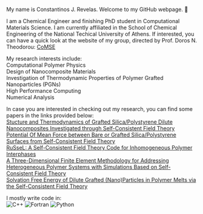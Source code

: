 My name is Constantinos J. Revelas. Welcome to my GitHub webpage. 👋

I am a Chemical Engineer and finishing PhD student in Computational Materials Science.
I am currently affiliated in the School of Chemical Engineering of the National Techical University of Athens.
If interested, you can have a quick look at the website of my group, directed by Prof. Doros N. Theodorou: [CoMSE](https://comse.chemeng.ntua.gr/)

My research interests include:\
Computational Polymer Physics\
Design of Nanocomposite Materials\
Investigation of Thermodynamic Properties of Polymer Grafted Nanoparticles (PGNs)\
High Performance Computing\
Numerical Analysis

In case you are interested in checking out my research, you can find some papers in the links provided below:\
[Stucture and Thermodynamics of Grafted Silica/Polystyrene Dilute Nanocomposites Investigated through Self-Consistent Field Theory](https://pubs.rsc.org/en/content/articlelanding/2021/sm/d1sm00078k)\
[Potential Of Mean Force between Bare or Grafted Silica/Polystyrene Surfaces from Self-Consistent Field Theory](https://www.mdpi.com/2073-4360/13/8/1197)\
[RuSseL: A Self-Consistent Field Theory Code for Inhomogeneous Polymer Interphases](https://www.mdpi.com/2079-3197/9/5/57)\
[A Three-Dimensional Finite Element Methodology for Addressing Heterogeneous Polymer Systems with Simulations Based on Self-Consistent Field Theory](https://aip.scitation.org/doi/abs/10.1063/5.0047729)\
[Solvation Free Energy of Dilute Grafted (Nano)Particles in Polymer Melts via the Self-Consistent Field Theory](https://pubs.acs.org/doi/pdf/10.1021/acs.jpcb.2c05306)

I mostly write code in:\
![C++](https://img.shields.io/badge/c++-%2300599C.svg?style=for-the-badge&logo=c%2B%2B&logoColor=white)
![Fortran](https://img.shields.io/badge/Fortran-%23734F96.svg?style=for-the-badge&logo=fortran&logoColor=white)
![Python](https://img.shields.io/badge/python-3670A0?style=for-the-badge&logo=python&logoColor=ffdd54)
